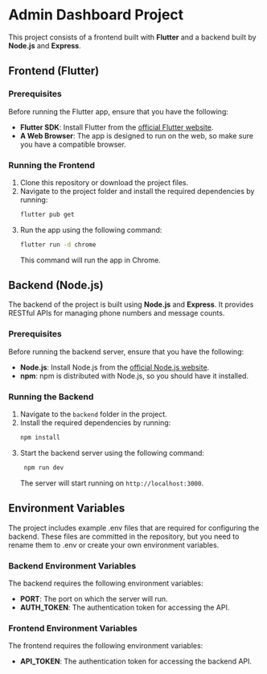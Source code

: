 # Admin Dashboard Project

This project consists of a frontend built with **Flutter** and a backend built by **Node.js** and **Express**.

## Frontend (Flutter)

### Prerequisites

Before running the Flutter app, ensure that you have the following:

- **Flutter SDK**: Install Flutter from the [official Flutter website](https://flutter.dev/docs/get-started/install).
- **A Web Browser**: The app is designed to run on the web, so make sure you have a compatible browser.

### Running the Frontend

1. Clone this repository or download the project files.
2. Navigate to the project folder and install the required dependencies by running:
   ```bash
   flutter pub get
   ```
3. Run the app using the following command:
   ```bash
   flutter run -d chrome
   ```
   This command will run the app in Chrome.

## Backend (Node.js)

The backend of the project is built using **Node.js** and **Express**. It provides RESTful APIs for managing phone numbers and message counts.

### Prerequisites

Before running the backend server, ensure that you have the following:

- **Node.js**: Install Node.js from the [official Node.js website](https://nodejs.org/).
- **npm**: npm is distributed with Node.js, so you should have it installed.

### Running the Backend

1. Navigate to the `backend` folder in the project.
2. Install the required dependencies by running:
   ```bash
   npm install
   ```
3. Start the backend server using the following command:
   ```bash
    npm run dev
   ```
   The server will start running on `http://localhost:3000`.

## Environment Variables

The project includes example .env files that are required for configuring the backend. These files are committed in the repository, but you need to rename them to .env or create your own environment variables.

### Backend Environment Variables

The backend requires the following environment variables:

- **PORT**: The port on which the server will run.
- **AUTH_TOKEN**: The authentication token for accessing the API.

### Frontend Environment Variables

The frontend requires the following environment variables:

- **API_TOKEN**: The authentication token for accessing the backend API.
